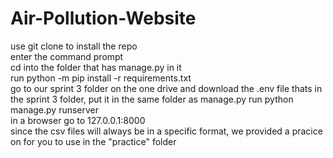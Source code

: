 # Air-Pollution-Website  
use git clone to install the repo  
enter the command prompt  
cd into the folder that has manage.py in it  
run python -m pip install -r requirements.txt  
go to our sprint 3 folder on the one drive and download the .env file thats in the sprint 3 folder, put it in the same folder as manage.py
run python manage.py runserver  
in a browser go to 127.0.0.1:8000  
since the csv files will always be in a specific format, we provided a pracice on for you to use in the "practice" folder  
